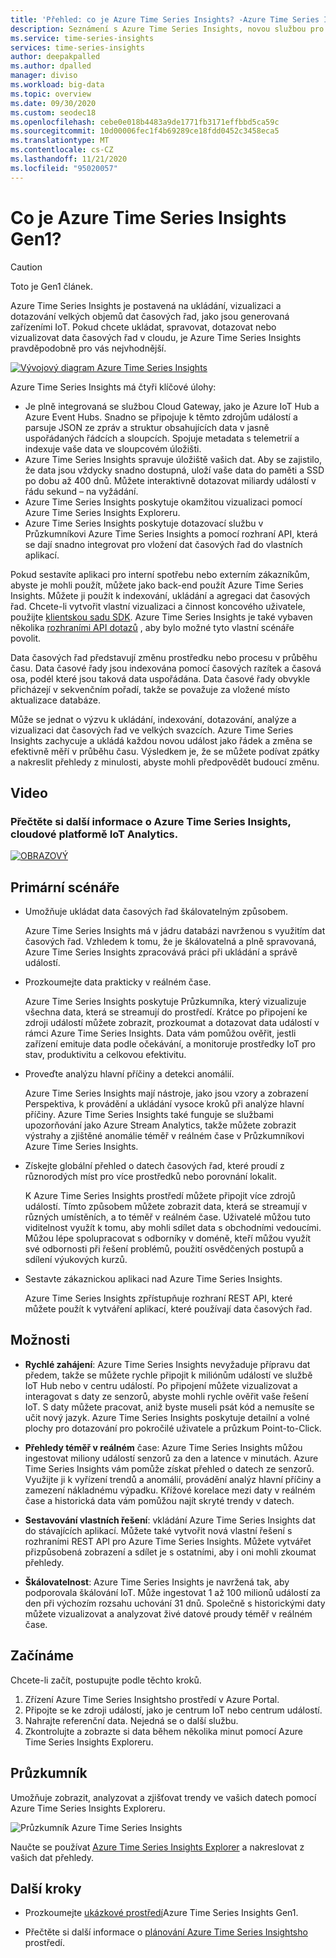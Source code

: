 ```yaml
---
title: 'Přehled: co je Azure Time Series Insights? -Azure Time Series Insights | Microsoft Docs'
description: Seznámení s Azure Time Series Insights, novou službou pro analýzu dat časových řad a řešení IoT
ms.service: time-series-insights
services: time-series-insights
author: deepakpalled
ms.author: dpalled
manager: diviso
ms.workload: big-data
ms.topic: overview
ms.date: 09/30/2020
ms.custom: seodec18
ms.openlocfilehash: cebe0e018b4483a9de1771fb3171effbbd5ca59c
ms.sourcegitcommit: 10d00006fec1f4b69289ce18fdd0452c3458eca5
ms.translationtype: MT
ms.contentlocale: cs-CZ
ms.lasthandoff: 11/21/2020
ms.locfileid: "95020057"
---
```

# <a name="what-is-azure-time-series-insights-gen1"></a>Co je Azure Time Series Insights Gen1?

> [!CAUTION]
> Toto je Gen1 článek.

Azure Time Series Insights je postavená na ukládání, vizualizaci a dotazování velkých objemů dat časových řad, jako jsou generovaná zařízeními IoT. Pokud chcete ukládat, spravovat, dotazovat nebo vizualizovat data časových řad v cloudu, je Azure Time Series Insights pravděpodobně pro vás nejvhodnější.

[![Vývojový diagram Azure Time Series Insights](media/overview/time-series-insights-flowchart.png)](media/overview/time-series-insights-flowchart.png#lightbox)

Azure Time Series Insights má čtyři klíčové úlohy:

- Je plně integrovaná se službou Cloud Gateway, jako je Azure IoT Hub a Azure Event Hubs. Snadno se připojuje k těmto zdrojům událostí a parsuje JSON ze zpráv a struktur obsahujících data v jasně uspořádaných řádcích a sloupcích. Spojuje metadata s telemetrií a indexuje vaše data ve sloupcovém úložišti.
- Azure Time Series Insights spravuje úložiště vašich dat. Aby se zajistilo, že data jsou vždycky snadno dostupná, uloží vaše data do paměti a SSD po dobu až 400 dnů. Můžete interaktivně dotazovat miliardy událostí v řádu sekund – na vyžádání.
- Azure Time Series Insights poskytuje okamžitou vizualizaci pomocí Azure Time Series Insights Exploreru.
- Azure Time Series Insights poskytuje dotazovací službu v Průzkumníkovi Azure Time Series Insights a pomocí rozhraní API, která se dají snadno integrovat pro vložení dat časových řad do vlastních aplikací.

Pokud sestavíte aplikaci pro interní spotřebu nebo externím zákazníkům, abyste je mohli použít, můžete jako back-end použít Azure Time Series Insights. Můžete ji použít k indexování, ukládání a agregaci dat časových řad. Chcete-li vytvořit vlastní vizualizaci a činnost koncového uživatele, použijte [klientskou sadu SDK](https://github.com/microsoft/tsiclient/blob/master/docs/API.md). Azure Time Series Insights je také vybaven několika [rozhraními API dotazů](./concepts-json-flattening-escaping-rules.md) , aby bylo možné tyto vlastní scénáře povolit.

Data časových řad představují změnu prostředku nebo procesu v průběhu času. Data časové řady jsou indexována pomocí časových razítek a časová osa, podél které jsou taková data uspořádána. Data časové řady obvykle přicházejí v sekvenčním pořadí, takže se považuje za vložené místo aktualizace databáze.

Může se jednat o výzvu k ukládání, indexování, dotazování, analýze a vizualizaci dat časových řad ve velkých svazcích.
Azure Time Series Insights zachycuje a ukládá každou novou událost jako řádek a změna se efektivně měří v průběhu času. Výsledkem je, že se můžete podívat zpátky a nakreslit přehledy z minulosti, abyste mohli předpovědět budoucí změnu.

## <a name="video"></a>Video

### <a name="learn-more-about-azure-time-series-insights-the-cloud-based-iot-analytics-platformbr"></a>Přečtěte si další informace o Azure Time Series Insights, cloudové platformě IoT Analytics.</br>

[![OBRAZOVÝ](https://img.youtube.com/vi/GaARrFfjoss/0.jpg)](https://www.youtube.com/watch?v=GaARrFfjoss)

## <a name="primary-scenarios"></a>Primární scénáře

- Umožňuje ukládat data časových řad škálovatelným způsobem.

   Azure Time Series Insights má v jádru databázi navrženou s využitím dat časových řad. Vzhledem k tomu, že je škálovatelná a plně spravovaná, Azure Time Series Insights zpracovává práci při ukládání a správě událostí.

- Prozkoumejte data prakticky v reálném čase.

   Azure Time Series Insights poskytuje Průzkumníka, který vizualizuje všechna data, která se streamují do prostředí. Krátce po připojení ke zdroji událostí můžete zobrazit, prozkoumat a dotazovat data událostí v rámci Azure Time Series Insights. Data vám pomůžou ověřit, jestli zařízení emituje data podle očekávání, a monitoruje prostředky IoT pro stav, produktivitu a celkovou efektivitu.

- Proveďte analýzu hlavní příčiny a detekci anomálií.

   Azure Time Series Insights mají nástroje, jako jsou vzory a zobrazení Perspektiva, k provádění a ukládání vysoce kroků při analýze hlavní příčiny. Azure Time Series Insights také funguje se službami upozorňování jako Azure Stream Analytics, takže můžete zobrazit výstrahy a zjištěné anomálie téměř v reálném čase v Průzkumníkovi Azure Time Series Insights.

- Získejte globální přehled o datech časových řad, které proudí z různorodých míst pro více prostředků nebo porovnání lokalit.

   K Azure Time Series Insights prostředí můžete připojit více zdrojů událostí. Tímto způsobem můžete zobrazit data, která se streamují v různých umístěních, a to téměř v reálném čase. Uživatelé můžou tuto viditelnost využít k tomu, aby mohli sdílet data s obchodními vedoucími. Můžou lépe spolupracovat s odborníky v doméně, kteří můžou využít své odbornosti při řešení problémů, použití osvědčených postupů a sdílení výukových kurzů.

- Sestavte zákaznickou aplikaci nad Azure Time Series Insights.

   Azure Time Series Insights zpřístupňuje rozhraní REST API, které můžete použít k vytváření aplikací, které používají data časových řad.

## <a name="capabilities"></a>Možnosti

- **Rychlé zahájení**: Azure Time Series Insights nevyžaduje přípravu dat předem, takže se můžete rychle připojit k miliónům událostí ve službě IoT Hub nebo v centru událostí. Po připojení můžete vizualizovat a interagovat s daty ze senzorů, abyste mohli rychle ověřit vaše řešení IoT. S daty můžete pracovat, aniž byste museli psát kód a nemusíte se učit nový jazyk. Azure Time Series Insights poskytuje detailní a volné plochy pro dotazování pro pokročilé uživatele a průzkum Point-to-Click.

- **Přehledy téměř v reálném** čase: Azure Time Series Insights můžou ingestovat miliony událostí senzorů za den a latence v minutách. Azure Time Series Insights vám pomůže získat přehled o datech ze senzorů. Využijte ji k vyřízení trendů a anomálií, provádění analýz hlavní příčiny a zamezení nákladnému výpadku. Křížové korelace mezi daty v reálném čase a historická data vám pomůžou najít skryté trendy v datech.

- **Sestavování vlastních řešení**: vkládání Azure Time Series Insights dat do stávajících aplikací. Můžete také vytvořit nová vlastní řešení s rozhraními REST API pro Azure Time Series Insights. Můžete vytvářet přizpůsobená zobrazení a sdílet je s ostatními, aby i oni mohli zkoumat přehledy.

- **Škálovatelnost**: Azure Time Series Insights je navržená tak, aby podporovala škálování IoT. Může ingestovat 1 až 100 milionů událostí za den při výchozím rozsahu uchování 31 dnů. Společně s historickými daty můžete vizualizovat a analyzovat živé datové proudy téměř v reálném čase.

## <a name="get-started"></a>Začínáme

Chcete-li začít, postupujte podle těchto kroků.

1. Zřízení Azure Time Series Insightsho prostředí v Azure Portal.
1. Připojte se ke zdroji událostí, jako je centrum IoT nebo centrum událostí.
1. Nahrajte referenční data. Nejedná se o další službu.
1. Zkontrolujte a zobrazte si data během několika minut pomocí Azure Time Series Insights Exploreru.

## <a name="explorer"></a>Průzkumník

Umožňuje zobrazit, analyzovat a zjišťovat trendy ve vašich datech pomocí Azure Time Series Insights Exploreru.

![Průzkumník Azure Time Series Insights](media/overview/time-series-insights-explorer-panel.png)

Naučte se používat [Azure Time Series Insights Explorer](time-series-insights-explorer.md) a nakreslovat z vašich dat přehledy.

## <a name="next-steps"></a>Další kroky

- Prozkoumejte [ukázkové prostředí](./time-series-quickstart.md)Azure Time Series Insights Gen1.

- Přečtěte si další informace o [plánování Azure Time Series Insightsho](time-series-insights-environment-planning.md) prostředí.